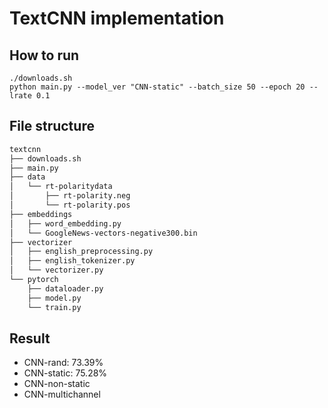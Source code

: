 TextCNN implementation
=============
How to run
-------------   
```
./downloads.sh
python main.py --model_ver "CNN-static" --batch_size 50 --epoch 20 --lrate 0.1
```


File structure
-------------   
```bash
textcnn    
├── downloads.sh    
├── main.py    
├── data    
│   └── rt-polaritydata    
│       ├── rt-polarity.neg    
│       └── rt-polarity.pos    
├── embeddings    
│   ├── word_embedding.py    
│   └── GoogleNews-vectors-negative300.bin    
├── vectorizer    
│   ├── english_preprocessing.py    
│   ├── english_tokenizer.py    
│   └── vectorizer.py    
└── pytorch    
    ├── dataloader.py    
    ├── model.py
    └── train.py
```


  
Result
-------------   
* CNN-rand: 73.39%    
* CNN-static: 75.28%    
* CNN-non-static     
* CNN-multichannel    